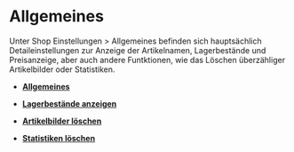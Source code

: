 # Allgemeines 

Unter Shop Einstellungen \> Allgemeines befinden sich hauptsächlich Detaileinstellungen zur Anzeige der Artikelnamen, Lagerbestände und Preisanzeige, aber auch andere Funtktionen, wie das Löschen überzähliger Artikelbilder oder Statistiken.

-   **[Allgemeines](4_20_1_Allgemeines.md)**  

-   **[Lagerbestände anzeigen](4_20_2_LagerbestaendeAnzeigen.md)**  

-   **[Artikelbilder löschen](4_20_3_ArtikelbilderLoeschen.md)**  

-   **[Statistiken löschen](4_20_4_StatistikenLoeschen.md)**  




